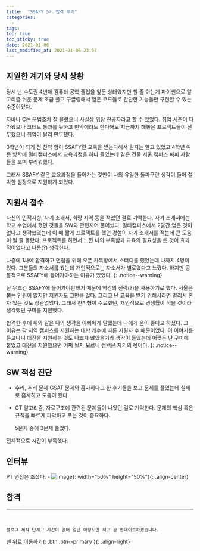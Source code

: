 ```yaml
---
title:  "SSAFY 5기 합격 후기"
categories:
  -
tags:
toc: true
toc_sticky: true
date: 2021-01-06
last_modified_at: 2021-01-06 23:57
---
```


## 지원한 계기와 당시 상황

당시 난 수도권 4년제 컴퓨터 공학 졸업을 앞둔 상태였지만 할 줄 아는게 파이썬으로
알고리즘 쉬운 문제 조금 풀고 구글링해서 얻은 코드들로 간단한 기능들만 구현할 수 있는 수준이었다.

자바나 C는 문법조차 잘 몰랐으니 사실상 위장 전공자라고 할 수 있었다.
취업 시즌이 다가왔으나 코테도 통과를 못하고 만약에라도 한다해도 지금까지 해놓은 프로젝트들이 전무했으니 취업이 될리 만무했다.

3학년이 되기 전 친척 형이 SSAFY란 교육을 받는다해서 뭔지는 알고 있었고 4학년 여름 방학에 멀티캠퍼스에서
교육과정을 하나 들었는데 같은 건물 서울 캠퍼스 싸피 사람들을 보며 부러워했다.

그래서 SSAFY 같은 교육과정을 들어가는 것만이 나의 유일한 돌파구란 생각이 들어 절박한 심정으로 지원하게 되었다.

## 지원서 접수

자신의 인적사항, 자기 소개서, 희망 지역 등을 적었던 걸로 기억한다.
자기 소개서에는 학교 수업에서 했던 것들을 SW와 관련지어 풀어썼다.
멀티캠퍼스에서 2달간 얻은 것이 없다고 생각했었는데 이 때 짧게 프로젝트를 했던 경험이 자기 소개서를 적는데 큰 도움이 될 줄 몰랐다.
프로젝트를 하면서 느낀 나의 부족함과 교육의 필요성을 쓴 것이 효과적이었다고 나름(?) 생각한다.

나중에 1차에 합격하고 면접을 위해 오픈 카톡방에서 스터디를 했었는데 나까지 4명이었다.
그분들의 자소서를 봤는데 개인적으로는 자소서가 별로였다고 느꼈다. 하지만 공통적으로 SSAFY에 들어가야하는 이유가 있었다.
{: .notice--warning}

난 무조건 SSAFY에 들어가야만했기 때문에 약간의 전략(?)을 사용하기로 했다.
서울은 뽑는 인원이 많지만 지원자도 그만큼 많다. 그리고 난 교육을 받기 위해서라면 멀리서 혼자 있는 것도 상관없었다.
그래서 친척형이 수료했던, 개인적으로 경쟁률이 적을 것이라 생각했던 구미를 지원했다.

합격한 후에 위와 같은 나의 생각을 아빠에게 말했는데 나에게 운이 좋다고 하셨다.
그 이유는 각 지역 캠퍼스를 지원하는 대학 개수에 따른 지원자 수 때문이었다.
이 이야기를 듣고나니 대전을 지원하는 것도 나쁘지 않았을거라 생각이 들었는데 
어쩃든 난 구미에 붙었고 대전을 지원했으면 어쩌 될지 모르니 선택은 자기의 몫이다.
{: .notice--warning}

## SW 적성 진단

- 수리, 추리 문제
    GSAT 문제와 흡사하다고 한 후기들을 보고 문제를 풀었는데 실제로 흡사하고 도움이 됬다.

- CT
    알고리즘, 자료구조에 관련된 문제들이 나왔던 걸로 기억한다.
    문제의 핵심 혹은 규칙을 빠르게 파악하고 푸는 것이 중요하다.
    
    5문제 중에 3문제 풀었다.
  
전체적으로 시간이 부족했다.

##  인터뷰
    
PT 면접은 조졌다. 
    - ![image](https://user-images.githubusercontent.com/42318591/91636959-a593fd80-ea3f-11ea-9baf-4172924baace.png){: width="50%" height="50%"}{: .align-center}

## 합격    

***
<br>

    블로그 제작 단계고 시간이 없어 일단 이정도만 적고 곧 업데이트하겠습니다.

[맨 위로 이동하기](#){: .btn .btn--primary }{: .align-right}